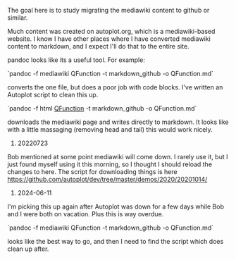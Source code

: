 The goal here is to study migrating the mediawiki content to github or
similar.

Much content was created on autoplot.org, which is a mediawiki-based
website. I know I have other places where I have converted mediawiki
content to markdown, and I expect I'll do that to the entire site.

pandoc looks like its a useful tool. For example:

\`pandoc -f mediawiki QFunction -t markdown\_github -o QFunction.md\`

converts the one file, but does a poor job with code blocks. I've
written an Autoplot script to clean this up.

\`pandoc -f html [QFunction](QFunction.md) -t markdown\_github -o
QFunction.md\`

downloads the mediawiki page and writes directly to markdown. It looks
like with a little massaging (removing head and tail) this would work
nicely.

1.  20220723

Bob mentioned at some point mediawiki will come down. I rarely use it,
but I just found myself using it this morning, so I thought I should
reload the changes to here. The script for downloading things is here
<https://github.com/autoplot/dev/tree/master/demos/2020/20201014/>

1.  2024-06-11

I'm picking this up again after Autoplot was down for a few days while
Bob and I were both on vacation. Plus this is way overdue.

\`pandoc -f mediawiki QFunction -t markdown\_github -o QFunction.md\`

looks like the best way to go, and then I need to find the script which
does clean up after.


